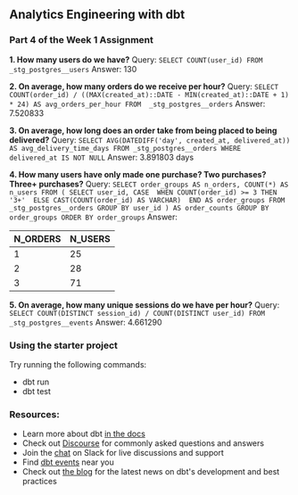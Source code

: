 ## Analytics Engineering with dbt
### Part 4 of the Week 1 Assignment

**1. How many users do we have?**
Query: ```SELECT COUNT(user_id) FROM _stg_postgres__users```
Answer: 130

**2. On average, how many orders do we receive per hour?**
Query: ```SELECT
    COUNT(order_id) / ((MAX(created_at)::DATE - MIN(created_at)::DATE + 1) * 24) AS avg_orders_per_hour
FROM 
    _stg_postgres__orders```
Answer: 7.520833

**3. On average, how long does an order take from being placed to being delivered?**
Query: ```SELECT AVG(DATEDIFF('day', created_at, delivered_at)) AS avg_delivery_time_days
FROM _stg_postgres__orders
WHERE delivered_at IS NOT NULL```
Answer: 3.891803 days

**4. How many users have only made one purchase? Two purchases? Three+ purchases?**
Query: ```SELECT
  order_groups AS n_orders,
  COUNT(*) AS n_users
FROM (
  SELECT
    user_id,
    CASE 
      WHEN COUNT(order_id) >= 3 THEN '3+' 
      ELSE CAST(COUNT(order_id) AS VARCHAR) 
    END AS order_groups
  FROM 
    _stg_postgres__orders
  GROUP BY user_id
) AS order_counts
GROUP BY order_groups
ORDER BY order_groups```
Answer: 

| N_ORDERS | N_USERS |
| ------ | ------ |
| 1 | 25 |
| 2 | 28 |
| 3 | 71 |

**5. On average, how many unique sessions do we have per hour?**
Query: ```SELECT
COUNT(DISTINCT session_id) / COUNT(DISTINCT user_id)
FROM _stg_postgres__events```
Answer: 4.661290


### Using the starter project

Try running the following commands:
- dbt run
- dbt test


### Resources:
- Learn more about dbt [in the docs](https://docs.getdbt.com/docs/introduction)
- Check out [Discourse](https://discourse.getdbt.com/) for commonly asked questions and answers
- Join the [chat](https://community.getdbt.com/) on Slack for live discussions and support
- Find [dbt events](https://events.getdbt.com) near you
- Check out [the blog](https://blog.getdbt.com/) for the latest news on dbt's development and best practices
